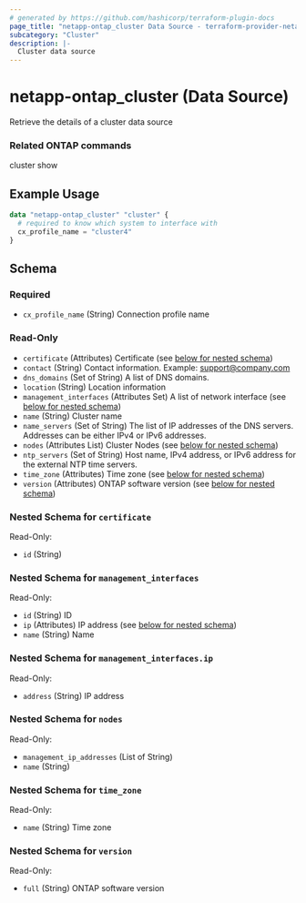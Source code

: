 ```yaml
---
# generated by https://github.com/hashicorp/terraform-plugin-docs
page_title: "netapp-ontap_cluster Data Source - terraform-provider-netapp-ontap"
subcategory: "Cluster"
description: |-
  Cluster data source
---
```


# netapp-ontap_cluster (Data Source)

Retrieve the details of a cluster data source

### Related ONTAP commands
cluster show

## Example Usage
```terraform
data "netapp-ontap_cluster" "cluster" {
  # required to know which system to interface with
  cx_profile_name = "cluster4"
}
```


<!-- schema generated by tfplugindocs -->
## Schema

### Required

- `cx_profile_name` (String) Connection profile name

### Read-Only

- `certificate` (Attributes) Certificate (see [below for nested schema](#nestedatt--certificate))
- `contact` (String) Contact information. Example: support@company.com
- `dns_domains` (Set of String) A list of DNS domains.
- `location` (String) Location information
- `management_interfaces` (Attributes Set) A list of network interface (see [below for nested schema](#nestedatt--management_interfaces))
- `name` (String) Cluster name
- `name_servers` (Set of String) The list of IP addresses of the DNS servers. Addresses can be either IPv4 or IPv6 addresses.
- `nodes` (Attributes List) Cluster Nodes (see [below for nested schema](#nestedatt--nodes))
- `ntp_servers` (Set of String) Host name, IPv4 address, or IPv6 address for the external NTP time servers.
- `time_zone` (Attributes) Time zone (see [below for nested schema](#nestedatt--time_zone))
- `version` (Attributes) ONTAP software version (see [below for nested schema](#nestedatt--version))

<a id="nestedatt--certificate"></a>
### Nested Schema for `certificate`

Read-Only:

- `id` (String)


<a id="nestedatt--management_interfaces"></a>
### Nested Schema for `management_interfaces`

Read-Only:

- `id` (String) ID
- `ip` (Attributes) IP address (see [below for nested schema](#nestedatt--management_interfaces--ip))
- `name` (String) Name

<a id="nestedatt--management_interfaces--ip"></a>
### Nested Schema for `management_interfaces.ip`

Read-Only:

- `address` (String) IP address



<a id="nestedatt--nodes"></a>
### Nested Schema for `nodes`

Read-Only:

- `management_ip_addresses` (List of String)
- `name` (String)


<a id="nestedatt--time_zone"></a>
### Nested Schema for `time_zone`

Read-Only:

- `name` (String) Time zone


<a id="nestedatt--version"></a>
### Nested Schema for `version`

Read-Only:

- `full` (String) ONTAP software version

